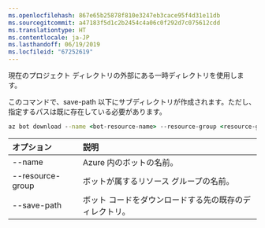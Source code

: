 ```yaml
---
ms.openlocfilehash: 867e65b25878f810e3247eb3cace95f4d31e11db
ms.sourcegitcommit: a47183f5d1c2b2454c4a06c0f292d7c075612cdd
ms.translationtype: HT
ms.contentlocale: ja-JP
ms.lasthandoff: 06/19/2019
ms.locfileid: "67252619"
---
```

現在のプロジェクト ディレクトリの外部にある一時ディレクトリを使用します。 

このコマンドで、save-path 以下にサブディレクトリが作成されます。ただし、指定するパスは既に存在している必要があります。

```cmd
az bot download --name <bot-resource-name> --resource-group <resource-group-name> --save-path "<path>"
```

| オプション | 説明 |
|:---|:---|
| --name | Azure 内のボットの名前。 |
| --resource-group | ボットが属するリソース グループの名前。 |
| --save-path | ボット コードをダウンロードする先の既存のディレクトリ。 |